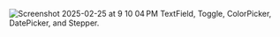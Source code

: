 ![Screenshot 2025-02-25 at 9 10 04 PM](https://github.com/user-attachments/assets/56d4f5c7-6767-4a51-91f1-ab3c6eb99afb)
TextField, Toggle, ColorPicker, DatePicker, and Stepper.
